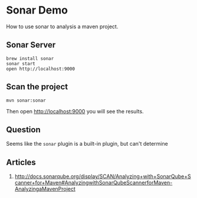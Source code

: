 Sonar Demo
==========

How to use sonar to analysis a maven project.

Sonar Server
-------------

```
brew install sonar
sonar start
open http://localhost:9000
```

Scan the project
----------------

```
mvn sonar:sonar
```

Then open <http://localhost:9000> you will see the results.

Question
--------

Seems like the `sonar` plugin is a built-in plugin, but can't determine

Articles
--------

1. <http://docs.sonarqube.org/display/SCAN/Analyzing+with+SonarQube+Scanner+for+Maven#AnalyzingwithSonarQubeScannerforMaven-AnalyzingaMavenProject>


